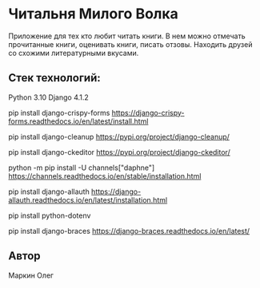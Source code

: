 # Читальня Милого Волка

Приложение для тех кто любит читать книги. В нем можно отмечать прочитанные книги,
оценивать книги, писать отзовы. Находить друзей со схожими литературными вкусами.


## Стек технологий:
Python 3.10
Django 4.1.2

pip install django-crispy-forms
https://django-crispy-forms.readthedocs.io/en/latest/install.html

pip install django-cleanup
https://pypi.org/project/django-cleanup/

pip install django-ckeditor
https://pypi.org/project/django-ckeditor/

python -m pip install -U channels["daphne"]
https://channels.readthedocs.io/en/stable/installation.html

pip install django-allauth
https://django-allauth.readthedocs.io/en/latest/installation.html

pip install python-dotenv

pip install django-braces
https://django-braces.readthedocs.io/en/latest/

## Автор
Маркин Олег